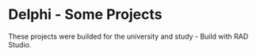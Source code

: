 # Delphi - Some Projects
These projects were builded for the university and study - Build with RAD Studio.
